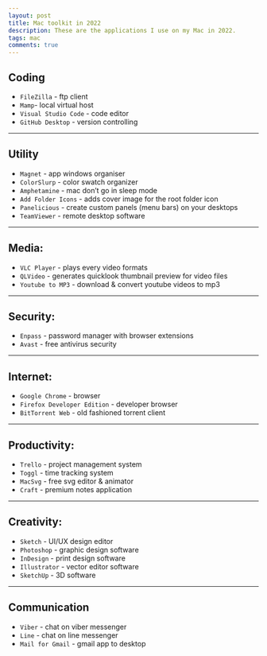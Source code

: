 ```yaml
---
layout: post
title: Mac toolkit in 2022
description: These are the applications I use on my Mac in 2022.
tags: mac
comments: true
---
```


## Coding

-   `FileZilla` - ftp client
-   `Mamp`- local virtual host
-   `Visual Studio Code` - code editor
-   `GitHub Desktop` - version controlling

---

## Utility

-   `Magnet` - app windows organiser
-   `ColorSlurp` - color swatch organizer
-   `Amphetamine` - mac don’t go in sleep mode
-   `Add Folder Icons` - adds cover image for the root folder icon
-   `Panelicious` - create custom panels (menu bars) on your desktops
-   `TeamViewer` - remote desktop software

---

## Media:

-   `VLC Player` - plays every video formats
-   `QLVideo` - generates quicklook thumbnail preview for video files
-   `Youtube to MP3` - download & convert youtube videos to mp3

---

## Security:

-   `Enpass` - password manager with browser extensions
-   `Avast` - free antivirus security

---

## Internet:

-   `Google Chrome` - browser
-   `Firefox Developer Edition` - developer browser
-   `BitTorrent Web` - old fashioned torrent client

---

## Productivity:

-   `Trello` - project management system
-   `Toggl` - time tracking system
-   `MacSvg` - free svg editor & animator
-   `Craft` - premium notes application

---

## Creativity:

-   `Sketch` - UI/UX design editor
-   `Photoshop` - graphic design software
-   `InDesign` - print design software
-   `Illustrator` - vector editor software
-   `SketchUp` - 3D software

---

## Communication

-   `Viber` - chat on viber messenger
-   `Line` - chat on line messenger
-   `Mail for Gmail` - gmail app to desktop
